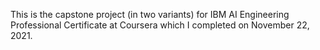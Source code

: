 This is the capstone project (in two variants) for IBM AI Engineering Professional Certificate at Coursera which I completed on November 22, 2021.
